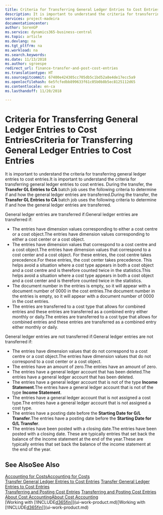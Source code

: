 ```yaml
---
title: Criteria for Transferring General Ledger Entries to Cost Entries | Microsoft Docs
description: It is important to understand the criteria for transferring general ledger entries to cost entries. During the transfer, the **Transfer GL Entries to CA** batch job uses the following criteria to determine if and how the general ledger entries are transferred.
services: project-madeira
documentationcenter: 
author: SorenGP
ms.service: dynamics365-business-central
ms.topic: article
ms.devlang: na
ms.tgt_pltfrm: na
ms.workload: na
ms.search.keywords: 
ms.date: 11/13/2018
ms.author: sgroespe
redirect_url: finance-transfer-and-post-cost-entries
ms.translationtype: HT
ms.sourcegitcommit: 67400e424305cc705db5c1bd52a8e4de17ecc5a9
ms.openlocfilehash: 6e5fcfedbb899633f61c05b0b8b5ec8125112d65
ms.contentlocale: en-ca
ms.lasthandoff: 11/20/2018

---
```

# <a name="criteria-for-transferring-general-ledger-entries-to-cost-entries"></a><span data-ttu-id="e5908-104">Criteria for Transferring General Ledger Entries to Cost Entries</span><span class="sxs-lookup"><span data-stu-id="e5908-104">Criteria for Transferring General Ledger Entries to Cost Entries</span></span>
<span data-ttu-id="e5908-105">It is important to understand the criteria for transferring general ledger entries to cost entries.</span><span class="sxs-lookup"><span data-stu-id="e5908-105">It is important to understand the criteria for transferring general ledger entries to cost entries.</span></span> <span data-ttu-id="e5908-106">During the transfer, the **Transfer GL Entries to CA** batch job uses the following criteria to determine if and how the general ledger entries are transferred.</span><span class="sxs-lookup"><span data-stu-id="e5908-106">During the transfer, the **Transfer GL Entries to CA** batch job uses the following criteria to determine if and how the general ledger entries are transferred.</span></span>  

<span data-ttu-id="e5908-107">General ledger entries are transferred if:</span><span class="sxs-lookup"><span data-stu-id="e5908-107">General ledger entries are transferred if:</span></span>  

-   <span data-ttu-id="e5908-108">The entries have dimension values corresponding to either a cost centre or a cost object.</span><span class="sxs-lookup"><span data-stu-id="e5908-108">The entries have dimension values corresponding to either a cost center or a cost object.</span></span>  
-   <span data-ttu-id="e5908-109">The entries have dimension values that correspond to a cost centre and a cost object.</span><span class="sxs-lookup"><span data-stu-id="e5908-109">The entries have dimension values that correspond to a cost center and a cost object.</span></span> <span data-ttu-id="e5908-110">For these entries, the cost centre takes precedence.</span><span class="sxs-lookup"><span data-stu-id="e5908-110">For these entries, the cost center takes precedence.</span></span> <span data-ttu-id="e5908-111">This helps avoid a situation where a cost type appears in both a cost object and a cost centre and is therefore counted twice in the statistics.</span><span class="sxs-lookup"><span data-stu-id="e5908-111">This helps avoid a situation where a cost type appears in both a cost object and a cost center and is therefore counted twice in the statistics.</span></span>  
-   <span data-ttu-id="e5908-112">The document number in the entries is empty, so it will appear with a document number of 0000 in the cost entries.</span><span class="sxs-lookup"><span data-stu-id="e5908-112">The document number in the entries is empty, so it will appear with a document number of 0000 in the cost entries.</span></span>  
-   <span data-ttu-id="e5908-113">The entries are transferred to a cost type that allows for combined entries and these entries are transferred as a combined entry either monthly or daily.</span><span class="sxs-lookup"><span data-stu-id="e5908-113">The entries are transferred to a cost type that allows for combined entries and these entries are transferred as a combined entry either monthly or daily.</span></span>  

<span data-ttu-id="e5908-114">General ledger entries are not transferred if:</span><span class="sxs-lookup"><span data-stu-id="e5908-114">General ledger entries are not transferred if:</span></span>  

-   <span data-ttu-id="e5908-115">The entries have dimension values that do not correspond to a cost centre or a cost object.</span><span class="sxs-lookup"><span data-stu-id="e5908-115">The entries have dimension values that do not correspond to a cost center or a cost object.</span></span>  
-   <span data-ttu-id="e5908-116">The entries have an amount of zero.</span><span class="sxs-lookup"><span data-stu-id="e5908-116">The entries have an amount of zero.</span></span>  
-   <span data-ttu-id="e5908-117">The entries have a general ledger account that has been deleted.</span><span class="sxs-lookup"><span data-stu-id="e5908-117">The entries have a general ledger account that has been deleted.</span></span>  
-   <span data-ttu-id="e5908-118">The entries have a general ledger account that is not of the type **Income Statement**.</span><span class="sxs-lookup"><span data-stu-id="e5908-118">The entries have a general ledger account that is not of the type **Income Statement**.</span></span>  
-   <span data-ttu-id="e5908-119">The entries have a general ledger account that is not assigned a cost type.</span><span class="sxs-lookup"><span data-stu-id="e5908-119">The entries have a general ledger account that is not assigned a cost type.</span></span>  
-   <span data-ttu-id="e5908-120">The entries have a posting date before the **Starting Date for G/L Transfer**.</span><span class="sxs-lookup"><span data-stu-id="e5908-120">The entries have a posting date before the **Starting Date for G/L Transfer**.</span></span>  
-   <span data-ttu-id="e5908-121">The entries have been posted with a closing date.</span><span class="sxs-lookup"><span data-stu-id="e5908-121">The entries have been posted with a closing date.</span></span> <span data-ttu-id="e5908-122">These are typically entries that set back the balance of the income statement at the end of the year.</span><span class="sxs-lookup"><span data-stu-id="e5908-122">These are typically entries that set back the balance of the income statement at the end of the year.</span></span>  

## <a name="see-also"></a><span data-ttu-id="e5908-123">See Also</span><span class="sxs-lookup"><span data-stu-id="e5908-123">See Also</span></span>  
[<span data-ttu-id="e5908-124">Accounting for Costs</span><span class="sxs-lookup"><span data-stu-id="e5908-124">Accounting for Costs</span></span>](finance-manage-cost-accounting.md)  
 <span data-ttu-id="e5908-125">[Transfer General Ledger Entries to Cost Entries](finance-how-to-transfer-general-ledger-entries-to-cost-entries.md) </span><span class="sxs-lookup"><span data-stu-id="e5908-125">[Transfer General Ledger Entries to Cost Entries](finance-how-to-transfer-general-ledger-entries-to-cost-entries.md) </span></span>  
 <span data-ttu-id="e5908-126">[Transferring and Posting Cost Entries](finance-transfer-and-post-cost-entries.md) </span><span class="sxs-lookup"><span data-stu-id="e5908-126">[Transferring and Posting Cost Entries](finance-transfer-and-post-cost-entries.md) </span></span>  
 [<span data-ttu-id="e5908-127">About Cost Accounting</span><span class="sxs-lookup"><span data-stu-id="e5908-127">About Cost Accounting</span></span>](finance-about-cost-accounting.md)  
 <span data-ttu-id="e5908-128">[Working with [!INCLUDE[d365fin](includes/d365fin_md.md)]](ui-work-product.md)</span><span class="sxs-lookup"><span data-stu-id="e5908-128">[Working with [!INCLUDE[d365fin](includes/d365fin_md.md)]](ui-work-product.md)</span></span>

